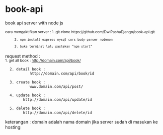 # book-api
book api server with node js

<sup>
   cara mengaktifkan server :
         1. git clone https://github.com/DwiPashaDjango/book-api.git

         2. npm install express mysql cors body-parser nodemon

         3. buka terminal lalu pastekan "npm start"
 </sup>
 
request method :
 <sup>   
      1. get all book :
            http://domain.com/api/book/

      2. detail book :
               http://domain.com/api/book/id

      3. create book :
               www.domain.com/api/post/
   
      4. update book :
            http://domain.com/api/update/id
   
      5. delete book :
            http://domain.com/api/delete/id
 </sup>
   
keterangan :
      domain adalah nama domain jika server sudah di masukan ke hosting
   
